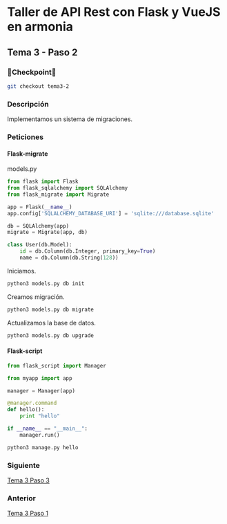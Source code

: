 # Taller de API Rest con Flask y VueJS en armonia

## Tema 3 - Paso 2

### 🎈Checkpoint🎈

```bash
git checkout tema3-2
```

### Descripción

Implementamos un sistema de migraciones.

### Peticiones

#### Flask-migrate

models.py

```python
from flask import Flask
from flask_sqlalchemy import SQLAlchemy
from flask_migrate import Migrate

app = Flask(__name__)
app.config['SQLALCHEMY_DATABASE_URI'] = 'sqlite:///database.sqlite'

db = SQLAlchemy(app)
migrate = Migrate(app, db)

class User(db.Model):
    id = db.Column(db.Integer, primary_key=True)
    name = db.Column(db.String(128))
```

Iniciamos.

```python
python3 models.py db init
```

Creamos migración.

```python
python3 models.py db migrate
```

Actualizamos la base de datos.

```python
python3 models.py db upgrade
```

#### Flask-script

```python
from flask_script import Manager

from myapp import app

manager = Manager(app)

@manager.command
def hello():
    print "hello"

if __name__ == "__main__":
    manager.run()
```

```python
python3 manage.py hello
```

### Siguiente

[Tema 3 Paso 3](https://github.com/tanrax/workshop-flask-with-vuejs/tree/tema3-3)

### Anterior

[Tema 3 Paso 1](https://github.com/tanrax/workshop-flask-with-vuejs/tree/tema3-1)
